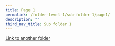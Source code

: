 ```yaml
---
title: Page 1
permalink: /folder-level-1/sub-folder-1/page1/
description: ""
third_nav_title: Sub folder 1
---
```

[Link to another folder](/folder-level-1b/subfolder-level-2b/pageb/)